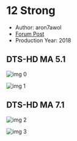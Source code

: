 # 12 Strong

* Author: aron7awol
* [Forum Post](https://www.avsforum.com/threads/bass-eq-for-filtered-movies.2995212/post-56831040)
* Production Year: 2018

## DTS-HD MA 5.1

![img 0](https://i.imgur.com/wgl3TEe.jpg)

![img 1](https://i.imgur.com/p8lxGYG.png)

## DTS-HD MA 7.1

![img 2](https://i.imgur.com/iXcwsJH.jpg)

![img 3](https://i.imgur.com/eWwmj8P.jpg)

